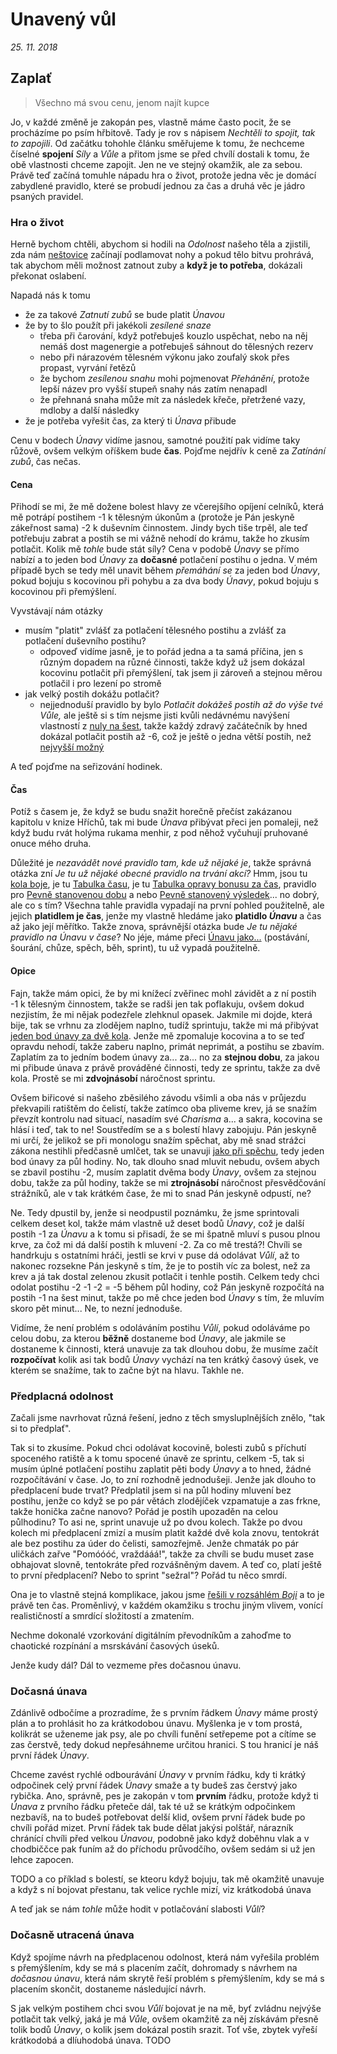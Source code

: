 # Unavený vůl

*25. 11. 2018*

## Zaplať
> Všechno má svou cenu, jenom najít kupce

Jo, v každé změně je zakopán pes, vlastně máme často pocit, že se procházíme po psím hřbitově. Tady je rov s nápisem *Nechtěli to spojit, tak to zapojili*.
Od začátku tohohle článku směřujeme k tomu, že nechceme číselné **spojení** *Síly* a *Vůle* a přitom jsme se před chvílí dostali k tomu, že obě vlastnosti chceme zapojit. Jen ne ve stejný okamžik, ale za sebou.
Právě teď začíná tomuhle nápadu hra o život, protože jedna věc je domácí zabydlené pravidlo, které se probudí jednou za čas a druhá věc je jádro psaných pravidel.

### Hra o život
Herně bychom chtěli, abychom si hodili na *Odolnost* našeho těla a zjistili, zda nám [neštovice](https://ppj.drdplus.info/?version=1.0&trial=1#tabulka_nemoci) začínají podlamovat nohy a pokud tělo bitvu prohrává, tak abychom měli možnost zatnout zuby a **když je to potřeba**, dokázali překonat oslabení.

Napadá nás k tomu

- že za takové *Zatnutí zubů* se bude platit *Únavou*
- že by to šlo použít při jakékoli *zesílené snaze*
    - třeba při čarování, když potřebuješ kouzlo uspěchat, nebo na něj nemáš dost magenergie a potřebuješ sáhnout do tělesných rezerv
    - nebo při nárazovém tělesném výkonu jako zoufalý skok přes propast, vyrvání řetězů
    - že bychom *zesílenou snahu* mohi pojmenovat *Přehánění*, protože lepší název pro vyšší stupeň snahy nás zatím nenapadl
    - že přehnaná snaha může mít za následek křeče, přetržené vazy, mdloby a další následky
- že je potřeba vyřešit čas, za který ti *Únava* přibude

Cenu v bodech *Únavy* vidíme jasnou, samotné použití pak vidíme taky růžově, ovšem velkým oříškem bude **čas**.
Pojďme nejdřív k ceně za *Zatínání zubů*, čas nečas.

#### Cena

Přihodí se mi, že mě dožene bolest hlavy ze včerejšího opíjení celníků, která mě potrápí postihem -1 k tělesným úkonům a (protože je Pán jeskyně zákeřnost sama) -2 k duševním činnostem. Jindy bych tiše trpěl, ale teď potřebuju zabrat a postih se mi vážně nehodí do krámu, takže ho zkusím potlačit. Kolik mě *tohle* bude stát síly?
Cena v podobě *Únavy* se přímo nabízí a to jeden bod *Únavy* za **dočasné** potlačení postihu o jedna.
V mém případě bych se tedy měl unavit během *přemáhání se* za jeden bod *Únavy*, pokud bojuju s kocovinou při pohybu a za dva body *Únavy*, pokud bojuju s kocovinou při přemýšlení.

Vyvstávají nám otázky

- musím "platit" zvlášť za potlačení tělesného postihu a zvlášť za potlačení duševního postihu?
    - odpoveď vidíme jasně, je to pořád jedna a ta samá příčina, jen s různým dopadem na různé činnosti, takže když už jsem dokázal kocovinu potlačit při přemýšlení, tak jsem ji zároveň a stejnou měrou potlačil i pro lezení po stromě
- jak velký postih dokážu potlačit?
    - nejjednoduší pravidlo by bylo *Potlačit dokážeš postih až do výše tvé *Vůle*,* ale ještě si s tím nejsme jisti kvůli nedávnému navýšení vlastností z [nuly na šest](2018-10-22-nula.md), takže každý zdravý začátečník by hned dokázal potlačit postih až -6, což je ještě o jedna větší postih, než [nejvyšší možný](2018-10-22-nula.md#Nekonečný_začátek)
 
A teď pojďme na seřizování hodinek.

#### Čas

Potíž s časem je, že když se budu snažit horečně přečíst zakázanou kapitolu v knize Hříchů, tak mi bude *Únava* přibývat přeci jen pomaleji, než když budu rvát holýma rukama menhir, z pod něhož vyčuhují pruhované onuce mého druha.

Důležité je *nezavádět nové pravidlo tam, kde už nějaké je*, takže správná otázka zní *Je tu už nějaké obecné pravidlo na trvání akcí?* Hmm, jsou tu [kola boje](2018-10-29-minuta_inteligence.md), je tu [Tabulka času](https://pph.drdplus.info/?version=1.0&trial=1#tabulka_casu), je tu [Tabulka opravy bonusu za čas](https://pph.drdplus.info/?version=1.0&trial=1#tabulka_opravy_bonusu_za_cas), pravidlo pro [Pevně stanovenou dobu](https://pph.drdplus.info/?version=1.0&trial=1#pevne_stanovena_doba) a nebo [Pevně stanovený výsledek](https://pph.drdplus.info/?version=1.0&trial=1#pevne_stanoveny_vysledek)... no dobrý, ale co s tím? Všechna tahle pravidla vypadají na první pohled použitelně, ale jejich **platidlem je čas**, jenže my vlastně hledáme jako **platidlo *Únavu*** a čas až jako její měřítko. Takže znova, správnější otázka bude *Je tu nějaké pravidlo na Únavu v čase*? No jéje, máme přeci [Únavu jako...](https://pph.drdplus.info/?version=1.0&trial=1#tabulka_unavy_z_pohybu) (postávání, šourání, chůze, spěch, běh, sprint), tu už vypadá použitelně.

#### Opice
Fajn, takže mám opici, že by mi knížecí zvěřinec mohl závidět a z ní postih -1 k tělesným činnostem, takže se radši jen tak poflakuju, ovšem dokud nezjistím, že mi nějak podezřele zlehknul opasek. Jakmile mi dojde, která bije, tak se vrhnu za zlodějem naplno, tudíž sprintuju, takže mi má přibývat [jeden bod únavy za dvě kola](https://pph.drdplus.info/?version=1.0&trial=1#tabulka_unavy_z_pohybu). Jenže mě zpomaluje kocovina a to se teď opravdu nehodí, takže zaberu naplno, primát neprimát, a postihu se zbavím. Zaplatím za to jedním bodem únavy za... za... no za **stejnou dobu**, za jakou mi přibude únava z právě prováděné činnosti, tedy ze sprintu, takže za dvě kola. Prostě se mi **zdvojnásobí** náročnost sprintu.

Ovšem biřicové si našeho zběsilého závodu všimli a oba nás v průjezdu překvapili ratištěm do čelistí, takže zatímco oba pliveme krev, já se snažím převzít kontrolu nad situací, nasadím své *Charisma* a... a sakra, kocovina se hlásí i teď, tak to ne! Soustředím se a s bolestí hlavy zabojuju. Pán jeskyně mi určí, že jelikož se při monologu snažím spěchat, aby mě snad strážci zákona nestihli předčasně umlčet, tak se unavuji [jako při spěchu](https://pph.drdplus.info/?version=1.0&trial=1#tabulka_unavy_z_pohybu), tedy jeden bod únavy za půl hodiny. No, tak dlouho snad mluvit nebudu, ovšem abych se zbavil postihu -2, musím zaplatit dvěma body *Únavy*, ovšem za stejnou dobu, takže za půl hodiny, takže se mi **ztrojnásobí** náročnost přesvědčování strážníků, ale v tak krátkém čase, že mi to snad Pán jeskyně odpustí, ne?

Ne. Tedy dpustil by, jenže si neodpustil poznámku, že jsme sprintovali celkem deset kol, takže mám vlastně už deset bodů *Únavy*, což je další postih -1 za *Únavu* a k tomu si přisadí, že se mi špatně mluví s pusou plnou krve, za čož mi dá další postih k mluvení -2. Za co mě trestá?! Chvíli se handrkuju s ostatními hráči, jestli se krvi v puse dá odolávat *Vůlí*, až to nakonec rozsekne Pán jeskyně s tím, že je to postih víc za bolest, než za krev a já tak dostal zelenou zkusit potlačit i tenhle postih. Celkem tedy chci odolat postihu -2 -1 -2 = -5 během půl hodiny, což Pán jeskyně rozpočítá na postih -1 na šest minut, takže po mě chce jeden bod *Únavy* s tím, že mluvím skoro pět minut... Ne, to nezní jednoduše.

Vidíme, že není problém s odoláváním postihu *Vůlí*, pokud odoláváme po celou dobu, za kterou **běžně** dostaneme bod *Únavy*, ale jakmile se dostaneme k činnosti, která unavuje za tak dlouhou dobu, že musíme začít **rozpočívat** kolik asi tak bodů *Únavy* vychází na ten krátký časový úsek, ve kterém se snažíme, tak to začne být na hlavu. Takhle ne.

### Předplacná odolnost
Začali jsme navrhovat různá řešení, jedno z těch smysluplnějších znělo, "tak si to předplať".

Tak si to zkusíme. Pokud chci odolávat kocovině, bolesti zubů s příchutí spoceného ratiště a k tomu spocené únavě ze sprintu, celkem -5, tak si musím úplné potlačení postihu zaplatit pěti body *Únavy* a to hned, žádné rozpočítávání v čase. Jo, to zní rozhodně jednodušeji. Jenže jak dlouho to předplacení bude trvat? Předplatil jsem si na půl hodiny mluvení bez postihu, jenže co když se po pár větách zlodějíček vzpamatuje a zas frkne, takže honička začne nanovo? Pořád je postih upozaděn na celou půlhodinu? To asi ne, sprint unavuje už po dvou kolech. Takže po dvou kolech mi předplacení zmizí a musím platit každé dvě kola znovu, tentokrát ale bez postihu za úder do čelisti, samozřejmě. Jenže chmaták po pár uličkách zařve "Pomóóóć, vraždááá!", takže za chvíli se budu muset zase obhajovat slovně, tentokráte před rozvášněným davem. A teď co, platí ještě to první předplacení? Nebo to sprint "sežral"? Pořád tu něco smrdí.

Ona je to vlastně stejná komplikace, jakou jsme [řešili v rozsáhlém *Boji*](2018-08-10-boj.md#Výsledky_až_na_konec,_ale_čeho?) a to je právě ten čas. Proměnlivý, v každém okamžiku s trochu jiným vlivem, vonící realističností a smrdící složitostí a zmatením.

Nechme dokonalé vzorkování digitálním převodníkům a zahoďme to chaotické rozpínání a msrskávání časových úseků.

Jenže kudy dál? Dál to vezmeme přes dočasnou únavu.

### Dočasná únava

Zdánlivě odbočíme a prozradíme, že s prvním řádkem *Únavy* máme prostý plán a to prohlásit ho za krátkodobou únavu. Myšlenka je v tom prostá, kolikrát se uženeme jak psy, ale po chvíli funění setřepeme pot a cítíme se zas čerstvě, tedy dokud nepřesáhneme určitou hranici. S tou hranicí je náš první řádek *Únavy*.

Chceme zavést rychlé odbourávání *Únavy* v prvním řádku, kdy ti krátký odpočinek celý první řádek *Únavy* smaže a ty budeš zas čerstvý jako rybička. Ano, správně, pes je zakopán v tom **prvním** řádku, protože když ti *Únava* z prvního řádku přeteče dál, tak té už se krátkým odpočinkem nezbavíš, na to budeš potřebovat delší klid, ovšem první řádek bude po chvíli pořád mizet. První řádek tak bude dělat jakýsi polštář, nárazník chránící chvíli před velkou *Únavou*, podobně jako když doběhnu vlak a v chodbiččce pak funím až do příchodu průvodčího, ovšem sedám si už jen lehce zapocen.

TODO a co příklad s bolestí, se kteoru když bojuju, tak mě okamžitě unavuje a když s ní bojovat přestanu, tak velice rychle mizí, viz krátkodobá únava

A teď jak se nám *tohle* může hodit v potlačování slabosti *Vůlí*?

### Dočasně utracená únava

Když spojíme návrh na předplacenou odolnost, která nám vyřešila problém s přemýšlením, kdy se má s placením začít, dohromady s návrhem na *dočasnou únavu*, která nám skrytě řeší problém s přemýšlením, kdy se má s placením skončit, dostaneme následující návrh.

S jak velkým postihem chci svou *Vůlí* bojovat je na mě, byť zvládnu nejvýše potlačit tak velký, jaká je má *Vůle*, ovšem okamžitě za něj získávám přesně tolik bodů *Únavy*, o kolik jsem dokázal postih srazit. Toť vše, zbytek vyřeší krátkodobá a dlíuhodobá únava. TODO
